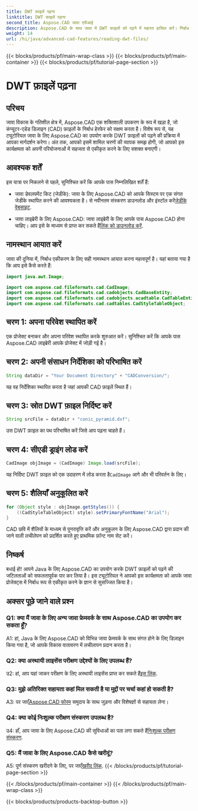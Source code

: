 ```yaml
---
title: DWT फ़ाइलें पढ़ना
linktitle: DWT फ़ाइलें पढ़ना
second_title: Aspose.CAD जावा एपीआई
description: Aspose.CAD के साथ जावा में DWT फ़ाइलों को पढ़ने में महारत हासिल करें। निर्बाध एकीकरण के लिए हमारी चरण-दर-चरण मार्गदर्शिका का पालन करें।
weight: 14
url: /hi/java/advanced-cad-features/reading-dwt-files/
---
```


{{< blocks/products/pf/main-wrap-class >}}
{{< blocks/products/pf/main-container >}}
{{< blocks/products/pf/tutorial-page-section >}}

# DWT फ़ाइलें पढ़ना

## परिचय

जावा विकास के गतिशील क्षेत्र में, Aspose.CAD एक शक्तिशाली उपकरण के रूप में खड़ा है, जो कंप्यूटर-एडेड डिज़ाइन (CAD) फ़ाइलों के निर्बाध हेरफेर को सक्षम करता है। विशेष रूप से, यह ट्यूटोरियल जावा के लिए Aspose.CAD का उपयोग करके DWT फ़ाइलों को पढ़ने की प्रक्रिया में आपका मार्गदर्शन करेगा। अंत तक, आपको इसमें शामिल चरणों की व्यापक समझ होगी, जो आपको इस कार्यक्षमता को अपनी परियोजनाओं में सहजता से एकीकृत करने के लिए सशक्त बनाएगी।

## आवश्यक शर्तें

इस यात्रा पर निकलने से पहले, सुनिश्चित करें कि आपके पास निम्नलिखित शर्तें हैं:

- जावा डेवलपमेंट किट (जेडीके): जावा के लिए Aspose.CAD को आपके सिस्टम पर एक संगत जेडीके स्थापित करने की आवश्यकता है। से नवीनतम संस्करण डाउनलोड और इंस्टॉल करें[जेडीके वेबसाइट](https://www.oracle.com/java/technologies/javase-downloads.html).

-  जावा लाइब्रेरी के लिए Aspose.CAD: जावा लाइब्रेरी के लिए आपके पास Aspose.CAD होना चाहिए। आप इसे के माध्यम से प्राप्त कर सकते हैं[लिंक को डाउनलोड करें](https://releases.aspose.com/cad/java/).

## नामस्थान आयात करें

जावा की दुनिया में, निर्बाध एकीकरण के लिए सही नामस्थान आयात करना महत्वपूर्ण है। यहां बताया गया है कि आप इसे कैसे करते हैं:

```java
import java.awt.Image;

import com.aspose.cad.fileformats.cad.CadImage;
import com.aspose.cad.fileformats.cad.cadobjects.CadBaseEntity;
import com.aspose.cad.fileformats.cad.cadobjects.acadtable.CadTableEntity;
import com.aspose.cad.fileformats.cad.cadtables.CadStyleTableObject;
```

## चरण 1: अपना परिवेश स्थापित करें

एक प्रोजेक्ट बनाकर और अपना परिवेश स्थापित करके शुरुआत करें। सुनिश्चित करें कि आपके पास Aspose.CAD लाइब्रेरी आपके प्रोजेक्ट में जोड़ी गई है।

## चरण 2: अपनी संसाधन निर्देशिका को परिभाषित करें

```java
String dataDir = "Your Document Directory" + "CADConversion/";
```

यह वह निर्देशिका स्थापित करता है जहां आपकी CAD फ़ाइलें स्थित हैं।

## चरण 3: स्रोत DWT फ़ाइल निर्दिष्ट करें

```java
String srcFile = dataDir + "conic_pyramid.dxf";
```

उस DWT फ़ाइल का पथ परिभाषित करें जिसे आप पढ़ना चाहते हैं।

## चरण 4: सीएडी ड्राइंग लोड करें

```java
CadImage objImage = (CadImage) Image.load(srcFile);
```

 यह निर्दिष्ट DWT फ़ाइल को एक उदाहरण में लोड करता है`CadImage` आगे और भी परिवर्तन के लिए।

## चरण 5: शैलियाँ अनुकूलित करें

```java
for (Object style : objImage.getStyles()) {
    ((CadStyleTableObject) style).setPrimaryFontName("Arial");
}
```

CAD छवि में शैलियों के माध्यम से पुनरावृत्ति करें और अनुकूलन के लिए Aspose.CAD द्वारा प्रदान की जाने वाली लचीलेपन को प्रदर्शित करते हुए प्राथमिक फ़ॉन्ट नाम सेट करें।

## निष्कर्ष

बधाई हो! आपने Java के लिए Aspose.CAD का उपयोग करके DWT फ़ाइलों को पढ़ने की जटिलताओं को सफलतापूर्वक पार कर लिया है। इस ट्यूटोरियल ने आपको इस कार्यक्षमता को आपके जावा प्रोजेक्ट्स में निर्बाध रूप से एकीकृत करने के ज्ञान से सुसज्जित किया है।

## अक्सर पूछे जाने वाले प्रश्न

### Q1: क्या मैं जावा के लिए अन्य जावा फ्रेमवर्क के साथ Aspose.CAD का उपयोग कर सकता हूँ?

A1: हां, Java के लिए Aspose.CAD को विभिन्न जावा फ्रेमवर्क के साथ संगत होने के लिए डिज़ाइन किया गया है, जो आपके विकास वातावरण में लचीलापन प्रदान करता है।

### Q2: क्या अस्थायी लाइसेंस परीक्षण उद्देश्यों के लिए उपलब्ध हैं?

 उ2: हां, आप यहां जाकर परीक्षण के लिए अस्थायी लाइसेंस प्राप्त कर सकते हैं[इस लिंक](https://purchase.aspose.com/temporary-license/).

### Q3: मुझे अतिरिक्त सहायता कहां मिल सकती है या मुद्दों पर चर्चा कहां हो सकती है?

 A3: पर जाएँ[Aspose.CAD फोरम](https://forum.aspose.com/c/cad/19) समुदाय के साथ जुड़ना और विशेषज्ञों से सहायता लेना।

### Q4: क्या कोई निःशुल्क परीक्षण संस्करण उपलब्ध है?

 उ4: हाँ, आप जावा के लिए Aspose.CAD की सुविधाओं का पता लगा सकते हैं[निःशुल्क परीक्षण संस्करण](https://releases.aspose.com/).

### Q5: मैं जावा के लिए Aspose.CAD कैसे खरीदूं?

 A5: पूर्ण संस्करण खरीदने के लिए, पर जाएँ[खरीद लिंक](https://purchase.aspose.com/buy).
{{< /blocks/products/pf/tutorial-page-section >}}

{{< /blocks/products/pf/main-container >}}
{{< /blocks/products/pf/main-wrap-class >}}

{{< blocks/products/products-backtop-button >}}
